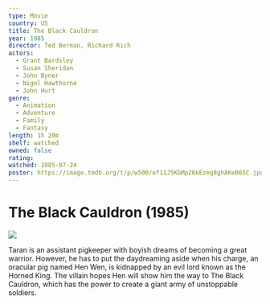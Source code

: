 ```yaml
---
type: Movie
country: US
title: The Black Cauldron
year: 1985
director: Ted Berman, Richard Rich
actors:
  - Grant Bardsley
  - Susan Sheridan
  - John Byner
  - Nigel Hawthorne
  - John Hurt
genre:
  - Animation
  - Adventure
  - Family
  - Fantasy
length: 1h 20m
shelf: watched
owned: false
rating:
watched: 1985-07-24
poster: https://image.tmdb.org/t/p/w500/ef11J5KGMp26kEzeg8ghAKeB65C.jpg
---
```


# The Black Cauldron (1985)

![](https://image.tmdb.org/t/p/w500/ef11J5KGMp26kEzeg8ghAKeB65C.jpg)

Taran is an assistant pigkeeper with boyish dreams of becoming a great warrior. However, he has to put the daydreaming aside when his charge, an oracular pig named Hen Wen, is kidnapped by an evil lord known as the Horned King. The villain hopes Hen will show him the way to The Black Cauldron, which has the power to create a giant army of unstoppable soldiers.